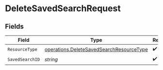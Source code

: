 # DeleteSavedSearchRequest


## Fields

| Field                                                                                                | Type                                                                                                 | Required                                                                                             | Description                                                                                          |
| ---------------------------------------------------------------------------------------------------- | ---------------------------------------------------------------------------------------------------- | ---------------------------------------------------------------------------------------------------- | ---------------------------------------------------------------------------------------------------- |
| `ResourceType`                                                                                       | [operations.DeleteSavedSearchResourceType](../../models/operations/deletesavedsearchresourcetype.md) | :heavy_check_mark:                                                                                   | N/A                                                                                                  |
| `SavedSearchID`                                                                                      | *string*                                                                                             | :heavy_check_mark:                                                                                   | N/A                                                                                                  |
